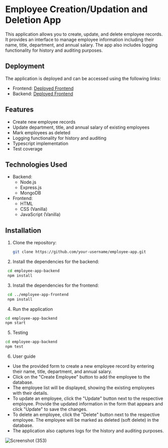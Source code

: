 # Employee Creation/Updation and Deletion App

This application allows you to create, update, and delete employee records. It provides an interface to manage employee information including their name, title, department, and annual salary. The app also includes logging functionality for history and auditing purposes.

## Deployment

The application is deployed and can be accessed using the following links:

- Frontend: [Deployed Frontend](https://employee-task-manager.netlify.app/)
- Backend: [Deployed Frontend](https://employee-task-manager.onrender.com/)


## Features

- Create new employee records
- Update department, title, and annual salary of existing employees
- Mark employees as deleted
- Logging functionality for history and auditing
- Typescript implementation
- Test coverage

## Technologies Used

- Backend:
  - Node.js
  - Express.js
  - MongoDB
- Frontend:
  - HTML
  - CSS (Vanilla)
  - JavaScript (Vanilla)

## Installation

1. Clone the repository:

   ```bash
   git clone https://github.com/your-username/employee-app.git
   
2. Install the dependencies for the backend:
  ```bash
   cd employee-app-backend
   npm install
```

3. Install the dependencies for the frontend:
  ```bash
   cd ../employee-app-frontend
   npm install
```

4. Run the application
  ```bash
cd employee-app-backend
npm start
```
5. Testing
  ```bash
cd employee-app-backend
npm test
```
6. User guide
- Use the provided form to create a new employee record by entering their name, title, department, and annual salary.
- Click on the "Create Employee" button to add the employee to the database.
- The employee list will be displayed, showing the existing employees with their details.
- To update an employee, click the "Update" button next to the respective employee. Provide the updated information in the form that appears and click "Update" to save the changes.
- To delete an employee, click the "Delete" button next to the respective employee. The employee will be marked as deleted (soft delete) in the database.
- The application also captures logs for the history and auditing purposes.

  
![Screenshot (353)](https://github.com/love-porwal/Employee-Task-Manager/assets/112820391/d9ef5875-38eb-4565-b47e-57f647c062d2)

